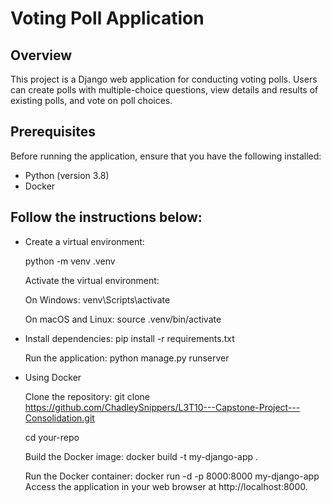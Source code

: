 # Voting Poll Application

## Overview

This project is a Django web application for conducting voting polls. Users can create polls with multiple-choice questions, view details and results of existing polls, and vote on poll choices.


## Prerequisites

Before running the application, ensure that you have the following installed:

- Python (version 3.8)
- Docker


## Follow the instructions below:

 - Create a virtual environment:


    python -m venv .venv


    Activate the virtual environment:


    On Windows:
    venv\Scripts\activate

    On macOS and Linux:
    source .venv/bin/activate




- Install dependencies:
    pip install -r requirements.txt


    Run the application:
    python manage.py runserver



- Using Docker

    Clone the repository:
    git clone https://github.com/ChadleySnippers/L3T10---Capstone-Project---Consolidation.git

    cd your-repo


    Build the Docker image:
    docker build -t my-django-app .

    Run the Docker container:
    docker run -d -p 8000:8000 my-django-app
    Access the application in your web browser at http://localhost:8000.